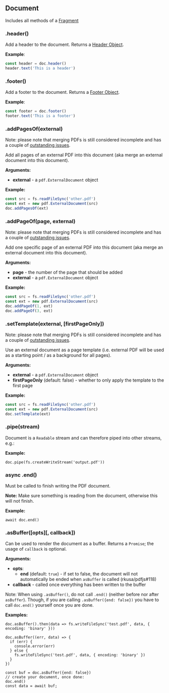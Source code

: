 ## Document

Includes all methods of a [Fragment](fragment.md)

### .header()

Add a header to the document. Returns a [Header Object](header.md).

**Example**:

```js
const header = doc.header()
header.text('This is a header')
```

### .footer()

Add a footer to the document. Returns a [Footer Object](header.md).

**Example**:

```js
const footer = doc.footer()
footer.text('This is a footer')
```

### .addPagesOf(external)

Note: please note that merging PDFs is still considered incomplete and has a couple of [outstanding issues](https://github.com/rkusa/pdfjs/issues?q=is%3Aissue+is%3Aopen+label%3Apdf-merge).

Add all pages of an external PDF into this document (aka merge an external document into this document).

**Arguments:**

- **external** - a `pdf.ExternalDocument` object

**Example:**

```js
const src = fs.readFileSync('other.pdf')
const ext = new pdf.ExternalDocument(src)
doc.addPagesOf(ext)
```

### .addPageOf(page, external)

Note: please note that merging PDFs is still considered incomplete and has a couple of [outstanding issues](https://github.com/rkusa/pdfjs/issues?q=is%3Aissue+is%3Aopen+label%3Apdf-merge).

Add one specific page of an external PDF into this document (aka merge an external document into this document).

**Arguments:**

- **page** - the number of the page that should be added
- **external** - a `pdf.ExternalDocument` object

**Example:**

```js
const src = fs.readFileSync('other.pdf')
const ext = new pdf.ExternalDocument(src)
doc.addPageOf(1, ext)
doc.addPageOf(3, ext)
```

### .setTemplate(external, [firstPageOnly])

Note: please note that merging PDFs is still considered incomplete and has a couple of [outstanding issues](https://github.com/rkusa/pdfjs/issues?q=is%3Aissue+is%3Aopen+label%3Apdf-merge).

Use an external document as a page template (i.e. external PDF will be used as a starting point / as a background for all pages).

**Arguments:**

- **external** - a `pdf.ExternalDocument` object
- **firstPageOnly** (default: false) - whether to only apply the template to the first page

**Example:**

```js
const src = fs.readFileSync('other.pdf')
const ext = new pdf.ExternalDocument(src)
doc.setTemplate(ext)
```

### .pipe(stream)

Document is a `Readable` stream and can therefore piped into other streams, e.g.:

**Example:**

```
doc.pipe(fs.createWriteStream('output.pdf'))
```

### async .end()

Must be called to finish writing the PDF document.

**Note:** Make sure something is reading from the document, otherwise this will not finish.

**Example:**

```
await doc.end()
```

### .asBuffer([opts][, callback])

Can be used to render the document as a buffer. Returns a `Promise`; the usage of `callback` is optional.

**Arguments:**

- **opts**:
  - **end** (default: `true`) - if set to false, the document will not automatically be ended when `asBuffer` is called (rkusa/pdfjs#118)
- **callback** - called once everything has been written to the buffer

Note: When using `.asBuffer()`, do not call `.end()` (neither before nor after `asBuffer`). Though, if you are calling `.asBuffer({end: false})` you have to call `doc.end()` yourself once you are done.

**Examples:**

```
doc.asBuffer().then(data => fs.writeFileSync('test.pdf', data, { encoding: 'binary' }))
```

```
doc.asBuffer((err, data) => {
  if (err) {
    console.error(err)
  } else {
    fs.writeFileSync('test.pdf', data, { encoding: 'binary' })
  }
})
```

```
const buf = doc.asBuffer({end: false})
// create your document, once done:
doc.end()
const data = await buf;
```
